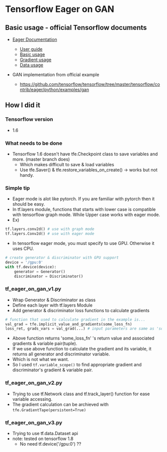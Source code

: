 # Tensorflow Eager on GAN


## Basic usage - official Tensorflow documents
* [Eager Documentation](https://github.com/tensorflow/tensorflow/tree/master/tensorflow/contrib/eager)
    * [User guide](https://github.com/tensorflow/tensorflow/blob/master/tensorflow/contrib/eager/python/g3doc/guide.md)
    * [Basic usage](https://github.com/tensorflow/tensorflow/blob/master/tensorflow/contrib/eager/python/examples/notebooks/1_basics.ipynb)
    * [Gradient usage](https://github.com/tensorflow/tensorflow/blob/master/tensorflow/contrib/eager/python/examples/notebooks/2_gradients.ipynb)
    * [Data usage](https://github.com/tensorflow/tensorflow/blob/master/tensorflow/contrib/eager/python/examples/notebooks/3_datasets.ipynb)

* GAN implementation from official example
    * https://github.com/tensorflow/tensorflow/tree/master/tensorflow/contrib/eager/python/examples/gan

## How I did it

### Tensorflow version
* 1.6

### What needs to be done
* Tensorflow 1.6 doesn't have tfe.Checkpoint class to save variables and more. (master branch does)
    * Which makes difficult to save & load variables
    * Use tfe.Saver() & tfe.restore_variables_on_create() -> works but not handy.

### Simple tip
* Eager mode is alot like pytorch. If you are familiar with pytorch then it should be easy.
* In tf.layers module, functions that starts with lower case is compatible with tensorflow graph mode. While Upper case works with eager mode.
* Ex) 
```python
tf.layers.conv2d() # use with graph mode
tf.layers.Conv2d() # use with eager mode
```
* In tensorflow eager mode, you must specify to use GPU. Otherwise it uses CPU.
```python
# create generator & discriminator with GPU support
device = '/gpu:0'
with tf.device(device):
    generator = Generator()
    discriminator = Discriminator()
```

### tf_eager_on_gan_v1.py
* Wrap Generator & Discriminator as class
* Define each layer with tf.layers Module
* Add generator & discriminator loss functions to calculate gradients
```python
# function that used to calculate gradient in the example is...
val_grad = tfe.implicit_value_and_gradients(some_loss_fn)
loss_ret, grads_vars = val_grad(...) # input parameters are same as 'some_loss_fn'
```
* Above function returns 'some_loss_fn' 's return value and associated gradients & variable pair(tuple).
* If we use above function to calculate the gradient and its variable, it returns all generator and discriminator variable.
* Which is not what we want.
* So I used ```tf.variable_scope()``` to find appropriate gradient and discriminator's gradient & variable pair. 
    
### tf_eager_on_gan_v2.py
* Trying to use tf.Network class and tf.track_layer() function for ease variable accessing.
* The gradient calculation can be archieved with ```tfe.GradientTape(persistent=True)```

### tf_eager_on_gan_v3.py
* Trying to use tf.data.Dataset api
* note: tested on tensorflow 1.8
    * No need tf.device('/gpu:0') ??